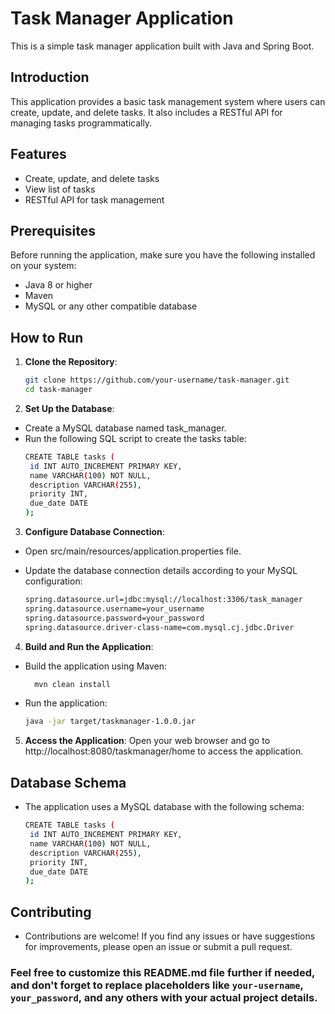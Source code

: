 # Task Manager Application

This is a simple task manager application built with Java and Spring Boot.

## Introduction

This application provides a basic task management system where users can create, update, and delete tasks. It also includes a RESTful API for managing tasks programmatically.

## Features

- Create, update, and delete tasks
- View list of tasks
- RESTful API for task management

## Prerequisites

Before running the application, make sure you have the following installed on your system:

- Java 8 or higher
- Maven
- MySQL or any other compatible database

## How to Run

1. **Clone the Repository**:
   ```bash
   git clone https://github.com/your-username/task-manager.git
   cd task-manager

2. **Set Up the Database**:

- Create a MySQL database named task_manager.
- Run the following SQL script to create the tasks table:
   ```bash
   CREATE TABLE tasks (
    id INT AUTO_INCREMENT PRIMARY KEY,
    name VARCHAR(100) NOT NULL,
    description VARCHAR(255),
    priority INT,
    due_date DATE
   );

3. **Configure Database Connection**:

- Open src/main/resources/application.properties file.
- Update the database connection details according to your MySQL configuration:

   ```bash
   spring.datasource.url=jdbc:mysql://localhost:3306/task_manager
   spring.datasource.username=your_username
   spring.datasource.password=your_password
   spring.datasource.driver-class-name=com.mysql.cj.jdbc.Driver

4. **Build and Run the Application**:
   
- Build the application using Maven:
   ```bash
     mvn clean install

- Run the application:
   ```bash
   java -jar target/taskmanager-1.0.0.jar

5. **Access the Application**:
Open your web browser and go to http://localhost:8080/taskmanager/home to access the application.

## Database Schema

- The application uses a MySQL database with the following schema:  
   ```bash
   CREATE TABLE tasks (
    id INT AUTO_INCREMENT PRIMARY KEY,
    name VARCHAR(100) NOT NULL,
    description VARCHAR(255),
    priority INT,
    due_date DATE
   );

## Contributing

- Contributions are welcome! If you find any issues or have suggestions for improvements, please open an issue or submit a pull request.

### Feel free to customize this README.md file further if needed, and don't forget to replace placeholders like `your-username`, `your_password`, and any others with your actual project details.
